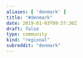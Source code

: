 ```yaml
---
aliases: [ 'denmark' ]
title: "#denmark"
date: 2019-01-03T09:57:36Z
draft: false
type: community
kind: "regional"
subreddit: "denmark"
---
```


